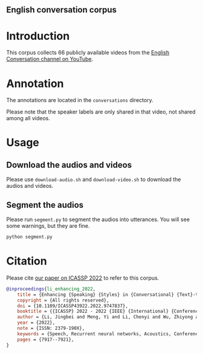 English conversation corpus
----

# Introduction

This corpus collects 66 publicly available videos from the [English Conversation channel on YouTube](https://www.youtube.com/@AnhNguVIPS).

# Annotation

The annotations are located in the `conversations` directory.

Please note that the speaker labels are only shared in that video, not shared among all videos.

# Usage

## Download the audios and videos

Please use `download-audio.sh` and `download-video.sh` to download the audios and videos.

## Segment the audios

Please run `segment.py` to segment the audios into utterances. You will see some warnings, but they are fine.

```sh
python segment.py
```

# Citation

Please cite [our paper on ICASSP 2022](https://ieeexplore.ieee.org/abstract/document/9747837/) to refer to this corpus.

```bibtex
@inproceedings{li_enhancing_2022,
	title = {Enhancing {Speaking} {Styles} in {Conversational} {Text}-to-{Speech} {Synthesis} with {Graph}-{Based} {Multi}-{Modal} {Context} {Modeling}},
	copyright = {All rights reserved},
	doi = {10.1109/ICASSP43922.2022.9747837},
	booktitle = {{ICASSP} 2022 - 2022 {IEEE} {International} {Conference} on {Acoustics}, {Speech} and {Signal} {Processing} ({ICASSP})},
	author = {Li, Jingbei and Meng, Yi and Li, Chenyi and Wu, Zhiyong and Meng, Helen and Weng, Chao and Su, Dan},
	year = {2022},
	note = {ISSN: 2379-190X},
	keywords = {Speech, Recurrent neural networks, Acoustics, Conferences, Data mining, Signal processing, Speech enhancement, speaking style, conversational text-to-speech synthesis, graph neural network},
	pages = {7917--7921},
}
```
